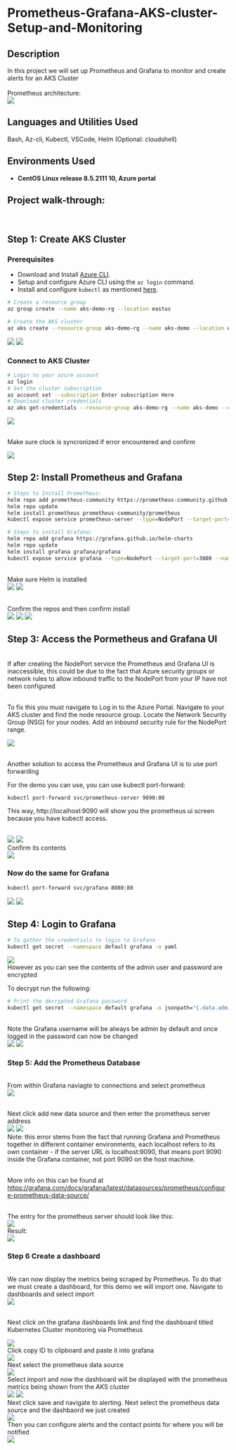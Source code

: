 # Prometheus-Grafana-AKS-cluster-Setup-and-Monitoring
<h2>Description</h2>
In this project we will set up Prometheus and Grafana to monitor and create alerts for an AKS Cluster
<br />
<br/>  Prometheus architecture: <br/>
<img src="https://github.com/user-attachments/assets/4bf3b677-2866-4a42-ad94-8e7776117baa"/>


<h2>Languages and Utilities Used</h2>

Bash, Az-cli, Kubectl, VSCode, Helm (Optional: cloudshell)

<h2>Environments Used </h2>

- <b>CentOS Linux release 8.5.2111
 10, Azure portal </b>

<h2>Project walk-through:</h2>
<br/>
<p align="center">

 ##  Step 1: Create AKS Cluster

### **Prerequisites**  
- Download and Install [Azure CLI](https://docs.microsoft.com/en-us/cli/azure/install-azure-cli).  
- Setup and configure Azure CLI using the `az login` command.  
- Install and configure `kubectl` as mentioned [here](https://kubernetes.io/docs/tasks/tools/install-kubectl/).

```bash
# Create a resource group
az group create --name aks-demo-rg --location eastus

# Create the AKS cluster
az aks create --resource-group aks-demo-rg --name aks-demo --location eastus2 --node-count 2 --enable-managed-identity --generate-ssh-keys
```

<img src="https://github.com/user-attachments/assets/ac86358c-104c-48b6-a506-a0d3658833bf"/>
<img src="https://github.com/user-attachments/assets/2724b032-6e8a-45b1-ad2d-5554ba06f801"/>

### **Connect to AKS Cluster**  
```bash
# Login to your azure account
az login
# Set the cluster subscription
az account set --subscription Enter subscription Here
# Download cluster credentials
az aks get-credentials --resource-group aks-demo-rg --name aks-demo --overwrite-existing

```
<img src="https://github.com/user-attachments/assets/3c3af067-95d3-458f-a90e-e046da1dcdac"/>

<br/>  Make sure clock is syncronized if error encountered and confirm <br/>

<img src="https://github.com/user-attachments/assets/ec68a4be-19ad-4a44-8332-229853a4b662"/>

##  Step 2: Install Prometheus and Grafana

```bash
# Steps to Install Prometheus:
helm repo add prometheus-community https://prometheus-community.github.io/helm-charts
helm repo update
helm install prometheus prometheus-community/prometheus
kubectl expose service prometheus-server --type=NodePort --target-port=9090 --name=prometheus-server-ext

# Steps to install Grafana:
helm repo add grafana https://grafana.github.io/helm-charts
helm repo update
helm install grafana grafana/grafana
kubectl expose service grafana --type=NodePort --target-port=3000 --name=grafana-ext

```
<br/> Make sure Helm is installed <br/>
<img src="https://github.com/user-attachments/assets/885dd9ee-d29c-4a5b-b9cd-11eae0e521de"/>
<img src="https://github.com/user-attachments/assets/cd8b6112-3518-47a8-b3eb-a9b0a9ca0700"/>

<br/> Confirm the repos and then confirm install <br/>
<img src="https://github.com/user-attachments/assets/8fbea5a6-e59b-46ca-8ed1-3e4a6c93fbf1"/>
<img src="https://github.com/user-attachments/assets/bbeb6bbc-b1fa-4608-8191-bac10b07d2a9"/>
<img src="https://github.com/user-attachments/assets/be8e2f20-462e-4cb7-aec8-9deb7ab5a428"/>



##  Step 3: Access the Pormetheus and Grafana UI 

<br/> If after creating the NodePort service the Prometheus and Grafana UI is inaccessible, this could be due to the fact that Azure security groups or network rules to allow inbound traffic to the NodePort from your IP have not been configured <br/>

<br/> To fix this you must navigate to Log in to the Azure Portal.
Navigate to your AKS cluster and find the node resource group.
Locate the Network Security Group (NSG) for your nodes.
Add an inbound security rule for the NodePort range.<br/>

<img src="https://github.com/user-attachments/assets/31503d76-c470-4714-a36f-d577a8e9c53e"/>

<br/> Another solution to access the Prometheus and Grafana UI is to use port forwarding   

For the demo you can use, you can use kubectl port-forward:
```bash
kubectl port-forward svc/prometheus-server 9090:80
```
This way, http://localhost:9090 will show you the prometheus ui screen because you have kubectl access.

<br/>

<img src="https://github.com/user-attachments/assets/2e27ac24-e4a7-4a73-b6c5-1cacaf2f47f7"/>
<img src="https://github.com/user-attachments/assets/afe44fce-876d-4c4b-adb1-51c74c4bf9c8"/>
<br/> Confirm its contents </br>
<img src="https://github.com/user-attachments/assets/2acd78cf-95fe-4800-b65c-ad57a0ca374e"/>


### **Now do the same for Grafana**

```bash
kubectl port-forward svc/grafana 8080:80
```
<img src="https://github.com/user-attachments/assets/3240e699-6099-4c23-9e41-a5d287d88209"/>
<img src="https://github.com/user-attachments/assets/1ddff298-7918-40fe-80ba-c8320f0b5b38"/>


## Step 4: Login to Grafana 
```Bash
# To gather the credentials to login to Grafana
kubectl get secret --namespace default grafana -o yaml
```
<img src="https://github.com/user-attachments/assets/05ca6d30-26e1-4ba6-bf3c-ae975c59a114"/>
</br> However as you can see the contents of the admin user and password are encrypted  

To decrypt run the following:
<br/>
```bash
# Print the decrypted Grafana password
kubectl get secret --namespace default grafana -o jsonpath="{.data.admin-password}" | base64 --decode ; echo
````

<br/> Note the Grafana username will be always be admin by default and once logged in the password can now be changed <br/>
<img src="https://github.com/user-attachments/assets/93417c1f-bfe3-4aac-8713-46114fc2c54d"/>
<img src="https://github.com/user-attachments/assets/abfbba53-de5c-40c7-af5f-668a188faf12"/>


### Step 5: Add the Prometheus Database 

<br/> From within Grafana naviagte to connections and select prometheus<br/>
<img src="https://github.com/user-attachments/assets/2db3008b-9fe8-4dfe-9f84-3ed88176fd29"/>

<br/> Next click add new data source and then enter the prometheus server address <br/>
<img src="https://github.com/user-attachments/assets/78d78662-1db1-4480-924f-b8a38a22dba0"/>
<img src="https://github.com/user-attachments/assets/6688d363-c43a-401d-a330-9853f03315a7"/>
</br> Note: this error stems from the fact that running Grafana and Prometheus together in different container environments, each localhost refers to its own container - if the server URL is localhost:9090, that means port 9090 inside the Grafana container, not port 9090 on the host machine.<br/>

<br/> More info on this can be found at https://grafana.com/docs/grafana/latest/datasources/prometheus/configure-prometheus-data-source/ <br/> 

<br/> The entry for the prometheus server should look like this: <br/>
<img src="https://github.com/user-attachments/assets/6ddc308f-8f68-4b04-b836-4e27662e901b"/>
<br/> Result: <br/>
<img src="https://github.com/user-attachments/assets/cb63ed2f-49e2-4c67-8b90-7db22b358260"/>

### **Step 6 Create a dashboard**

<br/> We can now display the metrics being scraped by Prometheus. To do that we must create a dashboard, for this demo we will import one. Navigate to dashboards and select import <br/>
<img src="https://github.com/user-attachments/assets/9f8a56a4-3581-4c58-935f-8b06003eba63"/>

</br> Next click on the grafana dashboards link and find the dashboard titled Kubernetes Cluster monitoring via Prometheus  <br/>

<img src="https://github.com/user-attachments/assets/54f0e8ce-caad-46ef-96ff-ed6db2c0b844"/>
<br/> Click copy ID to clipboard and paste it into grafana <br/>
<img src="https://github.com/user-attachments/assets/48da64ee-6b0e-4bab-aedc-0ad6662395f3"/>
<br/> Next select the prometheus data source<br/>
<img src="https://github.com/user-attachments/assets/052f60ef-5f2b-4ab6-8a9d-916665aee942"/>
<br/> Select import and now the dashboard will be displayed with the prometheus metrics being shown from the AKS cluster <br/>
<img src="https://github.com/user-attachments/assets/9c891355-1320-4baa-b25c-8fee5a9aae94"/>
<img src="https://github.com/user-attachments/assets/17a84a3c-1f6e-4633-8176-5c3ebbba1fc9"/>
<br/> Next click save and navigate to alerting. Next select the prometheus data source and the dashbaord we just created <br/>
<img src="https://github.com/user-attachments/assets/ad5c4847-00cb-4dd7-8f2c-ef25a5be4d8a"/>
<br/> Then you can configure alerts and the contact points for where you will be notified <br/>
<img src="https://github.com/user-attachments/assets/bc5ea2ec-99c2-4207-ae60-5ebdc02e5d91"/>

